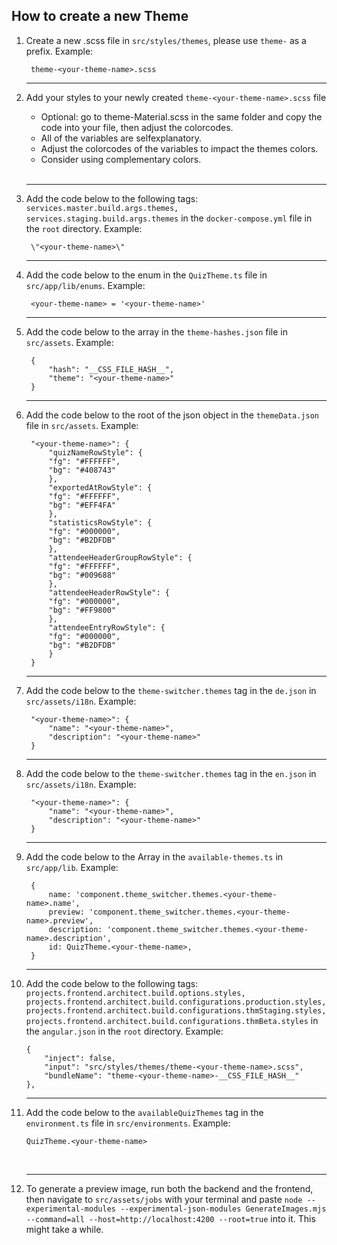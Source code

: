 ## How to create a new Theme 

1. Create a new .scss file in `src/styles/themes`, please use `theme-` as a prefix. Example:  

        theme-<your-theme-name>.scss  
    - - - 

2. Add your styles to your newly created `theme-<your-theme-name>.scss` file
    - Optional: go to theme-Material.scss in the same folder and copy the code into your file, then adjust the colorcodes.
    - All of the variables are selfexplanatory.
    - Adjust the colorcodes of the variables to impact the themes colors.
    - Consider using complementary colors.  
    <br>

    - - - 

3. Add the code below to the following tags: `services.master.build.args.themes, services.staging.build.args.themes` in the `docker-compose.yml` file in the `root` directory. Example: 

        \"<your-theme-name>\"
    - - - 

4. Add the code below to the enum in the `QuizTheme.ts` file in `src/app/lib/enums`. Example:

        <your-theme-name> = '<your-theme-name>'
    - - - 

5. Add the code below to the array in the `theme-hashes.json` file in `src/assets`. Example: 

        {
            "hash": "__CSS_FILE_HASH__",
            "theme": "<your-theme-name>"
        }
    - - - 

6. Add the code below to the root of the json object in the `themeData.json` file in `src/assets`. Example:  

        "<your-theme-name>": {
            "quizNameRowStyle": {
            "fg": "#FFFFFF",
            "bg": "#408743"
            },
            "exportedAtRowStyle": {
            "fg": "#FFFFFF",
            "bg": "#EFF4FA"
            },
            "statisticsRowStyle": {
            "fg": "#000000",
            "bg": "#B2DFDB"
            },
            "attendeeHeaderGroupRowStyle": {
            "fg": "#FFFFFF",
            "bg": "#009688"
            },
            "attendeeHeaderRowStyle": {
            "fg": "#000000",
            "bg": "#FF9800"
            },
            "attendeeEntryRowStyle": {
            "fg": "#000000",
            "bg": "#B2DFDB"
            }
        }
    - - - 

7. Add the code below to the `theme-switcher.themes` tag in the `de.json` in `src/assets/i18n`. Example:  

        "<your-theme-name>": {
            "name": "<your-theme-name>",
            "description": "<your-theme-name>"
        }
    - - - 

8. Add the code below to the `theme-switcher.themes` tag in the `en.json` in `src/assets/i18n`. Example:   

        "<your-theme-name>": {
            "name": "<your-theme-name>",
            "description": "<your-theme-name>"
        }
    - - - 

9. Add the code below to the Array in the `available-themes.ts` in `src/app/lib`. Example:  

        {
            name: 'component.theme_switcher.themes.<your-theme-name>.name',
            preview: 'component.theme_switcher.themes.<your-theme-name>.preview',
            description: 'component.theme_switcher.themes.<your-theme-name>.description',
            id: QuizTheme.<your-theme-name>,
        }
    - - - 

10. Add the code below to the following tags: `projects.frontend.architect.build.options.styles, projects.frontend.architect.build.configurations.production.styles, projects.frontend.architect.build.configurations.thmStaging.styles, projects.frontend.architect.build.configurations.thmBeta.styles` in the `angular.json` in the `root` directory. Example:  

        {
            "inject": false,
            "input": "src/styles/themes/theme-<your-theme-name>.scss",
            "bundleName": "theme-<your-theme-name>-__CSS_FILE_HASH__"
        },
    - - - 

11. Add the code below to the `availableQuizThemes` tag in the `environment.ts` file in  `src/environments`. Example:  

        QuizTheme.<your-theme-name>  

    <br>

    - - - 

12. To generate a preview image, run both the backend and the frontend, then navigate to `src/assets/jobs` with your terminal and paste `node --experimental-modules --experimental-json-modules GenerateImages.mjs --command=all --host=http://localhost:4200 --root=true` into it. This might take a while.

